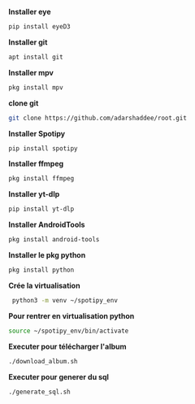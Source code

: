 **Installer eye** 
```bash
pip install eyeD3
```
**Installer git** 
```bash
apt install git
```
**Installer mpv** 
```bash
pkg install mpv
```
**clone git** 
```bash
git clone https://github.com/adarshaddee/root.git
```
**Installer Spotipy** 
```bash
pip install spotipy
```
**Installer ffmpeg** 
```bash
pkg install ffmpeg
```
**Installer yt-dlp** 
```bash
pip install yt-dlp
```
**Installer AndroidTools** 
```bash
pkg install android-tools
```
**Installer le pkg python** 
```bash
pkg install python
```
**Crée la virtualisation**
```bash
 python3 -m venv ~/spotipy_env
```
**Pour rentrer en virtualisation python**
```bash
source ~/spotipy_env/bin/activate
```
**Executer pour télécharger l'album**
```bash
./download_album.sh
```
**Executer pour generer du sql** 
```bash
./generate_sql.sh
```

